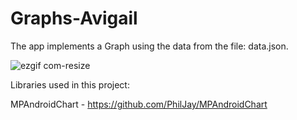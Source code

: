 # Graphs-Avigail


The app implements a Graph using the data from the file: data.json.

![ezgif com-resize](https://user-images.githubusercontent.com/40786714/52425279-57897300-2b04-11e9-81a6-01bb718c93a8.gif)

Libraries used in this project:

MPAndroidChart - https://github.com/PhilJay/MPAndroidChart

